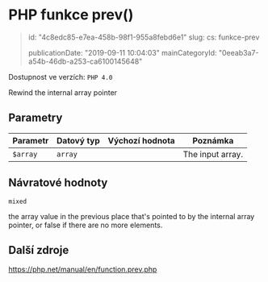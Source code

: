 PHP funkce prev()
=================

> id: "4c8edc85-e7ea-458b-98f1-955a8febd6e1"
> slug:
> 	cs: funkce-prev
> 
> publicationDate: "2019-09-11 10:04:03"
> mainCategoryId: "0eeab3a7-a54b-46db-a253-ca6100145648"

Dostupnost ve verzích: `PHP 4.0`

Rewind the internal array pointer


Parametry
--------------

| Parametr | Datový typ | Výchozí hodnota | Poznámka |
|-----|-----|-----|-----|
| `$array` | `array` |  | The input array. |


Návratové hodnoty
----------------

`mixed`

the array value in the previous place that's pointed to by
the internal array pointer, or false if there are no more
elements.

Další zdroje
------------

https://php.net/manual/en/function.prev.php
